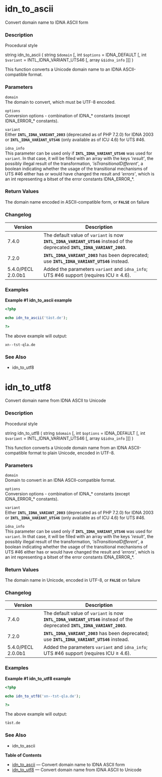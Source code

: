 idn\_to\_ascii
==============

Convert domain name to IDNA ASCII form

### Description

Procedural style

<span class="type">string</span> <span
class="methodname">idn\_to\_ascii</span> ( <span
class="methodparam"><span class="type">string</span> `$domain`</span>
\[, <span class="methodparam"><span class="type">int</span>
`$options`<span class="initializer"> = IDNA\_DEFAULT</span></span> \[,
<span class="methodparam"><span class="type">int</span> `$variant`<span
class="initializer"> = INTL\_IDNA\_VARIANT\_UTS46</span></span> \[,
<span class="methodparam"><span class="type">array</span>
`&$idna_info`</span> \]\]\] )

This function converts a Unicode domain name to an IDNA ASCII-compatible
format.

### Parameters

`domain`  
The domain to convert, which must be UTF-8 encoded.

`options`  
Conversion options - combination of IDNA\_\* constants (except
IDNA\_ERROR\_\* constants).

`variant`  
Either **`INTL_IDNA_VARIANT_2003`** (deprecated as of PHP 7.2.0) for
IDNA 2003 or **`INTL_IDNA_VARIANT_UTS46`** (only available as of ICU
4.6) for UTS \#46.

`idna_info`  
This parameter can be used only if **`INTL_IDNA_VARIANT_UTS46`** was
used for `variant`. In that case, it will be filled with an array with
the keys *'result'*, the possibly illegal result of the transformation,
*'isTransitionalDifferent'*, a boolean indicating whether the usage of
the transitional mechanisms of UTS \#46 either has or would have changed
the result and *'errors'*, which is an <span class="type">int</span>
representing a bitset of the error constants IDNA\_ERROR\_\*.

### Return Values

The domain name encoded in ASCII-compatible form, or **`FALSE`** on
failure

### Changelog

| Version            | Description                                                                                                                 |
|--------------------|-----------------------------------------------------------------------------------------------------------------------------|
| 7.4.0              | The default value of `variant` is now **`INTL_IDNA_VARIANT_UTS46`** instead of the deprecated **`INTL_IDNA_VARIANT_2003`**. |
| 7.2.0              | **`INTL_IDNA_VARIANT_2003`** has been deprecated; use **`INTL_IDNA_VARIANT_UTS46`** instead.                                |
| 5.4.0/PECL 2.0.0b1 | Added the parameters `variant` and `idna_info`; UTS \#46 support (requires ICU ≥ 4.6).                                      |

### Examples

**Example \#1 <span class="function">idn\_to\_ascii</span> example**

``` php
<?php

echo idn_to_ascii('täst.de'); 

?>
```

The above example will output:

    xn--tst-qla.de

### See Also

-   <span class="function">idn\_to\_utf8</span>

idn\_to\_utf8
=============

Convert domain name from IDNA ASCII to Unicode

### Description

Procedural style

<span class="type">string</span> <span
class="methodname">idn\_to\_utf8</span> ( <span
class="methodparam"><span class="type">string</span> `$domain`</span>
\[, <span class="methodparam"><span class="type">int</span>
`$options`<span class="initializer"> = IDNA\_DEFAULT</span></span> \[,
<span class="methodparam"><span class="type">int</span> `$variant`<span
class="initializer"> = INTL\_IDNA\_VARIANT\_UTS46</span></span> \[,
<span class="methodparam"><span class="type">array</span>
`&$idna_info`</span> \]\]\] )

This function converts a Unicode domain name from an IDNA
ASCII-compatible format to plain Unicode, encoded in UTF-8.

### Parameters

`domain`  
Domain to convert in an IDNA ASCII-compatible format.

`options`  
Conversion options - combination of IDNA\_\* constants (except
IDNA\_ERROR\_\* constants).

`variant`  
Either **`INTL_IDNA_VARIANT_2003`** (deprecated as of PHP 7.2.0) for
IDNA 2003 or **`INTL_IDNA_VARIANT_UTS46`** (only available as of ICU
4.6) for UTS \#46.

`idna_info`  
This parameter can be used only if **`INTL_IDNA_VARIANT_UTS46`** was
used for `variant`. In that case, it will be filled with an array with
the keys *'result'*, the possibly illegal result of the transformation,
*'isTransitionalDifferent'*, a boolean indicating whether the usage of
the transitional mechanisms of UTS \#46 either has or would have changed
the result and *'errors'*, which is an <span class="type">int</span>
representing a bitset of the error constants IDNA\_ERROR\_\*.

### Return Values

The domain name in Unicode, encoded in UTF-8, or **`FALSE`** on failure

### Changelog

| Version            | Description                                                                                                                 |
|--------------------|-----------------------------------------------------------------------------------------------------------------------------|
| 7.4.0              | The default value of `variant` is now **`INTL_IDNA_VARIANT_UTS46`** instead of the deprecated **`INTL_IDNA_VARIANT_2003`**. |
| 7.2.0              | **`INTL_IDNA_VARIANT_2003`** has been deprecated; use **`INTL_IDNA_VARIANT_UTS46`** instead.                                |
| 5.4.0/PECL 2.0.0b1 | Added the parameters `variant` and `idna_info`; UTS \#46 support (requires ICU ≥ 4.6).                                      |

### Examples

**Example \#1 <span class="function">idn\_to\_utf8</span> example**

``` php
<?php

echo idn_to_utf8('xn--tst-qla.de'); 

?>
```

The above example will output:

    täst.de

### See Also

-   <span class="function">idn\_to\_ascii</span>

**Table of Contents**

-   [idn\_to\_ascii](/ref/intl/idn.html#idn_to_ascii) — Convert domain
    name to IDNA ASCII form
-   [idn\_to\_utf8](/ref/intl/idn.html#idn_to_utf8) — Convert domain
    name from IDNA ASCII to Unicode
